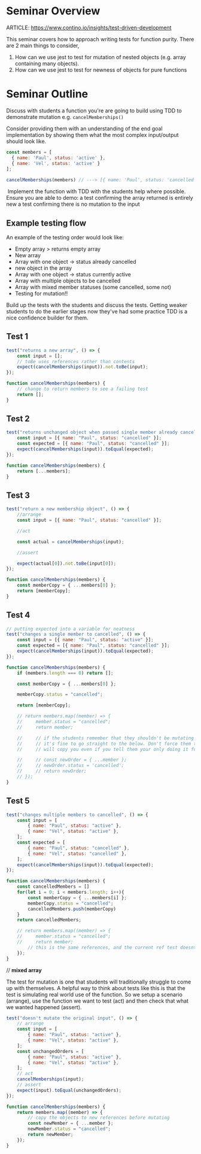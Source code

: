 # Seminar Overview

ARTICLE: https://www.contino.io/insights/test-driven-development

This seminar covers how to approach writing tests for function purity. There are 2 main things to consider,

1. How can we use jest to test for mutation of nested objects (e.g. array containing many objects).
2. How can we use jest to test for newness of objects for pure functions

# Seminar Outline

Discuss with students a function you're are going to build using TDD to demonstrate mutation e.g. `cancelMemberships()`

Consider providing them with an understanding of the end goal implementation by showing them what the most complex input/output should look like.

```js
const members = [
  { name: 'Paul', status: 'active' },
  { name: 'Vel', status: 'active' }
];
​
cancelMemberships(members) // ---> [{ name: 'Paul', status: 'cancelled'  },{ name: 'Vel',  status: 'cancelled'  }]
```

​
Implement the function with TDD with the students help where possible. Ensure you are able to demo:
a test confirming the array returned is entirely new
a test confirming there is no mutation to the input
​

## Example testing flow

An example of the testing order would look like:

-   Empty array > returns empty array
-   New array
-   Array with one object -> status already cancelled
-   new object in the array
-   Array with one object -> status currently active
-   Array with multiple objects to be cancelled
-   Array with mixed member statuses (some cancelled, some not)
-   Testing for mutation!!

Build up the tests with the students and discuss the tests. Getting weaker students to do the earlier stages now they've had some practice TDD is a nice confidence builder for them.

## Test 1

```js
test("returns a new array", () => {
    const input = [];
    // toBe uses references rather than contents
    expect(cancelMemberships(input)).not.toBe(input);
});

function cancelMemberships(members) {
    // change to return members to see a failing test
    return [];
}
```

## Test 2

```js
test("returns unchanged object when passed single member already cancelled", () => {
    const input = [{ name: "Paul", status: "cancelled" }];
    const expected = [{ name: "Paul", status: "cancelled" }];
    expect(cancelMemberships(input)).toEqual(expected);
});

function cancelMemberships(members) {
    return [...members];
}
```

## Test 3

```js
test("return a new membership object", () => {
    //arrange
    const input = [{ name: "Paul", status: "cancelled" }];

    //act

    const actual = cancelMemberships(input);

    //assert

    expect(actual[0]).not.toBe(input[0]);
});

function cancelMemberships(members) {
    const memberCopy = { ...members[0] };
    return [memberCopy];
}
```

## Test 4

```js
// putting expected into a variable for neatness
test("changes a single member to cancelled", () => {
    const input = [{ name: "Paul", status: "active" }];
    const expected = [{ name: "Paul", status: "cancelled" }];
    expect(cancelMemberships(input)).toEqual(expected);
});

function cancelMemberships(members) {
    if (members.length === 0) return [];

    const memberCopy = { ...members[0] };

    memberCopy.status = "cancelled";

    return [memberCopy];

    // return members.map((member) => {
    //     member.status = "cancelled";
    //     return member;

    //     // if the students remember that they shouldn't be mutating these nested objects then
    //     // it's fine to go straight to the below. Don't force them to do it incorrectly as they
    //     // will copy you even if you tell them your only doing it for examples sake xD

    //     // const newOrder = { ...member };
    //     // newOrder.status = 'cancelled';
    //     // return newOrder;
    // });
}
```

## Test 5

```js
test("changes multiple members to cancelled", () => {
    const input = [
        { name: "Paul", status: "active" },
        { name: "Vel", status: "active" },
    ];
    const expected = [
        { name: "Paul", status: "cancelled" },
        { name: "Vel", status: "cancelled" },
    ];
    expect(cancelMemberships(input)).toEqual(expected);
});

function cancelMemberships(members) {
    const cancelledMembers = []
    for(let i = 0; i < members.length; i++){
        const memberCopy = { ...members[i] };
        memberCopy.status = "cancelled";
        cancelledMembers.push(memberCopy)
    }
    return cancelledMembers;

    // return members.map((member) => {
    //     member.status = "cancelled";
    //     return member;
        // this is the same references, and the current ref test doesnt deal with it - poss show adding another expect statement/data set
    });
}
```

// **mixed array**

The test for mutation is one that students will traditionally struggle to come up with themselves. A helpful way to think about tests like this is that the test is simulating real world use of the function. So we setup a scenario (arrange), use the function we want to test (act) and then check that what we wanted happened (assert).

```js
test("doesn't mutate the original input", () => {
    // arrange
    const input = [
        { name: "Paul", status: "active" },
        { name: "Vel", status: "active" },
    ];
    const unchangedOrders = [
        { name: "Paul", status: "active" },
        { name: "Vel", status: "active" },
    ];
    // act
    cancelMemberships(input);
    // assert
    expect(input).toEqual(unchangedOrders);
});

function cancelMemberships(members) {
    return members.map((member) => {
        // copy the objects to new references before mutating
        const newMember = { ...member };
        newMember.status = "cancelled";
        return newMember;
    });
}
```
